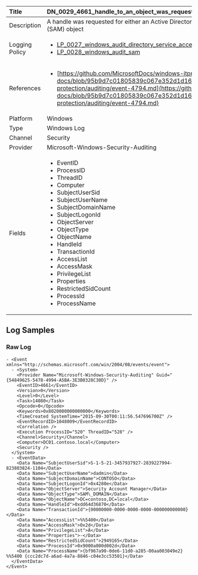 | Title          | DN_0029_4661_handle_to_an_object_was_requested                                                                                                      |
|:---------------|:-----------------------------------------------------------------------------------------------------------------|
| Description    | A handle was requested for either an Active Directory object or a Security  Account Manager (SAM) object                                                                                                |
| Logging Policy | <ul><li>[LP_0027_windows_audit_directory_service_access](../Logging_Policies/LP_0027_windows_audit_directory_service_access.md)</li><li>[LP_0028_windows_audit_sam](../Logging_Policies/LP_0028_windows_audit_sam.md)</li></ul> |
| References     | <ul><li>[https://github.com/MicrosoftDocs/windows-itpro-docs/blob/95b9d7c01805839c067e352d1d16702604b15f11/windows/security/threat-protection/auditing/event-4794.md](https://github.com/MicrosoftDocs/windows-itpro-docs/blob/95b9d7c01805839c067e352d1d16702604b15f11/windows/security/threat-protection/auditing/event-4794.md)</li></ul>                                  |
| Platform       | Windows   |
| Type           | Windows Log 		|
| Channel        | Security    |
| Provider       | Microsoft-Windows-Security-Auditing   |
| Fields         | <ul><li>EventID</li><li>ProcessID</li><li>ThreadID</li><li>Computer</li><li>SubjectUserSid</li><li>SubjectUserName</li><li>SubjectDomainName</li><li>SubjectLogonId</li><li>ObjectServer</li><li>ObjectType</li><li>ObjectName</li><li>HandleId</li><li>TransactionId</li><li>AccessList</li><li>AccessMask</li><li>PrivilegeList</li><li>Properties</li><li>RestrictedSidCount</li><li>ProcessId</li><li>ProcessName</li></ul>                                               |


## Log Samples

### Raw Log

```
- <Event xmlns="http://schemas.microsoft.com/win/2004/08/events/event">
  - <System>
    <Provider Name="Microsoft-Windows-Security-Auditing" Guid="{54849625-5478-4994-A5BA-3E3B0328C30D}" /> 
    <EventID>4661</EventID> 
    <Version>0</Version> 
    <Level>0</Level> 
    <Task>14080</Task> 
    <Opcode>0</Opcode> 
    <Keywords>0x8020000000000000</Keywords> 
    <TimeCreated SystemTime="2015-09-30T00:11:56.547696700Z" /> 
    <EventRecordID>1048009</EventRecordID> 
    <Correlation /> 
    <Execution ProcessID="520" ThreadID="528" /> 
    <Channel>Security</Channel> 
    <Computer>DC01.contoso.local</Computer> 
    <Security /> 
  </System>
  - <EventData>
    <Data Name="SubjectUserSid">S-1-5-21-3457937927-2839227994-823803824-1104</Data> 
    <Data Name="SubjectUserName">dadmin</Data> 
    <Data Name="SubjectDomainName">CONTOSO</Data> 
    <Data Name="SubjectLogonId">0x4280e</Data> 
    <Data Name="ObjectServer">Security Account Manager</Data> 
    <Data Name="ObjectType">SAM\_DOMAIN</Data> 
    <Data Name="ObjectName">DC=contoso,DC=local</Data> 
    <Data Name="HandleId">0xdd64d36870</Data> 
    <Data Name="TransactionId">{00000000-0000-0000-0000-000000000000}</Data> 
    <Data Name="AccessList">%%5400</Data> 
    <Data Name="AccessMask">0x2d</Data> 
    <Data Name="PrivilegeList">Ā</Data> 
    <Data Name="Properties">-</Data> 
    <Data Name="RestrictedSidCount">2949165</Data> 
    <Data Name="ProcessId">0x9000a000d002d</Data> 
    <Data Name="ProcessName">{bf967a90-0de6-11d0-a285-00aa003049e2} %%5400 {ccc2dc7d-a6ad-4a7a-8846-c04e3cc53501}</Data> 
  </EventData>
</Event>

```




